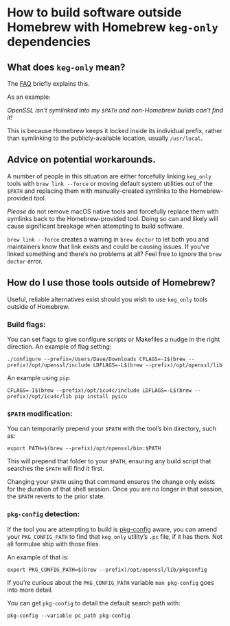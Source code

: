 # How to build software outside Homebrew with Homebrew `keg-only` dependencies

## What does `keg-only` mean?

The [FAQ](FAQ.md) briefly explains this.

As an example:

*OpenSSL isn’t symlinked into my `$PATH` and non-Homebrew builds can’t find it!*

This is because Homebrew keeps it locked inside its individual prefix, rather than symlinking to the publicly-available location, usually `/usr/local`.

## Advice on potential workarounds.

A number of people in this situation are either forcefully linking `keg_only` tools with `brew link --force` or moving default system utilities out of the `$PATH` and replacing them with manually-created symlinks to the Homebrew-provided tool.

*Please* do not remove macOS native tools and forcefully replace them with symlinks back to the Homebrew-provided tool. Doing so can and likely will cause significant breakage when attempting to build software.

`brew link --force` creates a warning in `brew doctor` to let both you and maintainers know that link exists and could be causing issues. If you’ve linked something and there’s no problems at all? Feel free to ignore the `brew doctor` error.

## How do I use those tools outside of Homebrew?

Useful, reliable alternatives exist should you wish to use `keg_only` tools outside of Homebrew.

### Build flags:


You can set flags to give configure scripts or Makefiles a nudge in the right direction. An example of flag setting:

```shell
./configure --prefix=/Users/Dave/Downloads CFLAGS=-I$(brew --prefix)/opt/openssl/include LDFLAGS=-L$(brew --prefix)/opt/openssl/lib
```

An example using `pip`:

```shell
CFLAGS=-I$(brew --prefix)/opt/icu4c/include LDFLAGS=-L$(brew --prefix)/opt/icu4c/lib pip install pyicu
```

### `$PATH` modification:

You can temporarily prepend your `$PATH` with the tool’s bin directory, such as:

```shell
export PATH=$(brew --prefix)/opt/openssl/bin:$PATH
```

This will prepend that folder to your `$PATH`, ensuring any build script that searches the `$PATH` will find it first.

Changing your `$PATH` using that command ensures the change only exists for the duration of that shell session. Once you are no longer in that session, the `$PATH` reverts to the prior state.

### `pkg-config` detection:

If the tool you are attempting to build is [pkg-config](https://en.wikipedia.org/wiki/Pkg-config) aware, you can amend your `PKG_CONFIG_PATH` to find that `keg_only` utility’s `.pc` file, if it has them. Not all formulae ship with those files.

An example of that is:

```shell
export PKG_CONFIG_PATH=$(brew --prefix)/opt/openssl/lib/pkgconfig
```

If you’re curious about the `PKG_CONFIG_PATH` variable `man pkg-config` goes into more detail.

You can get `pkg-config` to detail the default search path with:

```shell
pkg-config --variable pc_path pkg-config
```
